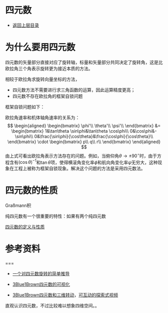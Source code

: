 # 四元数

- [返回上层目录](../navigation.md)

# 为什么要用四元数

四元数的矢量部分直接对应了旋转轴，标量和矢量部分共同决定了旋转角，这是比欧拉角三个角表示旋转更为接近本质的方法。

相较于欧拉角求旋转向量坐标的方法，

* 四元数方法不需要进行求三角函数的运算，因此运算精度更高；
* 四元数不存在欧拉角的框架自锁问题

框架自锁问题如下：

欧拉角速率和机体轴角速率的关系为：
$$
\begin{aligned}
\begin{bmatrix}
\phi'\\
\theta'\\
\psi'\\
\end{bmatrix}
&=
\begin{bmatrix}
1&\tan\theta \sin\phi&\tan\theta \cos\phi\\
0&\cos\phi&-\sin\phi\\
0&\frac{\sin\phi}{\cos\theta}&\frac{\cos\phi}{\cos\theta}\\
\end{bmatrix}
\cdot
\begin{bmatrix}
p\\
q\\
r\\
\end{bmatrix}
\end{aligned}
$$
由上式可看出欧拉角表示方法存在的问题。例如，当俯仰角$\theta\rightarrow\pm90^{\circ}$时，由于方程含有$(\cos\theta)^{-1}$和$\tan\theta$项，使得横滚角变化率$\dot{\phi}$和航向角变化率$\dot{\psi}$无穷大，这种现象在工程上被称为框架自锁现象。解决这个问题的方法是采用四元数法。





# 四元数的性质

Graßmann积

纯四元数有一个很重要的特性：如果有两个纯四元数

[四元数的定义与性质](https://blog.csdn.net/wxc_1998/article/details/119038069)







# 参考资料





===

* [一个对四元数旋转的简单推导](https://zhuanlan.zhihu.com/p/166674954)



* [3Blue1Brown四元数的可视化](https://www.bilibili.com/video/BV1SW411y7W1)

* [3Blue1Brown四元数和三维转动](https://www.bilibili.com/video/BV1Lt411U7og)，[可互动的探索式视频](https://eater.net/quaternions)

直观认识四元数，不过比较难以想象四维空间。。



















